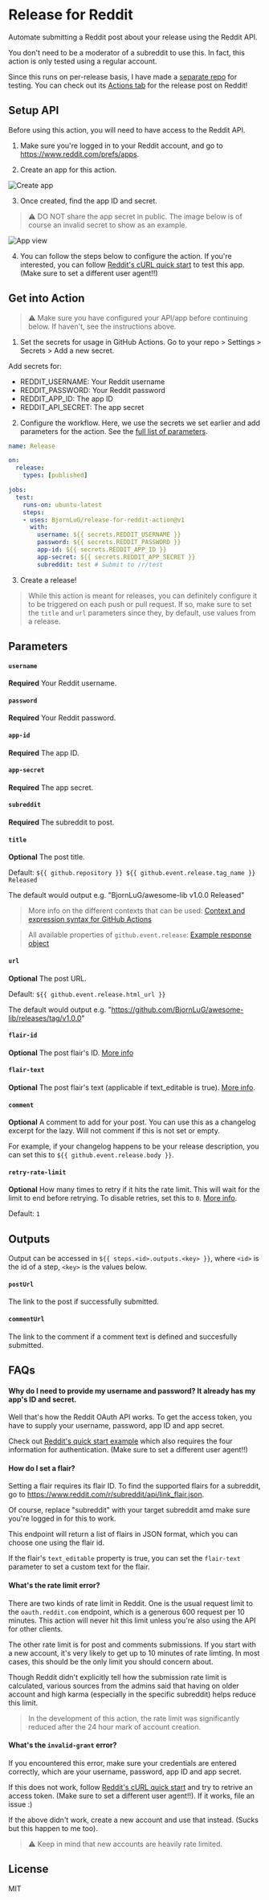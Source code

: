 # Release for Reddit

Automate submitting a Reddit post about your release using the Reddit API.

You don't need to be a moderator of a subreddit to use this. In fact, this
action is only tested using a regular account.

Since this runs on per-release basis, I have made a [separate repo](https://github.com/BjornLuG/release-for-reddit-action-test/)
for testing. You can check out its [Actions tab](https://github.com/BjornLuG/release-for-reddit-action-test/actions)
for the release post on Reddit!

## Setup API

Before using this action, you will need to have access to the Reddit API.

1. Make sure you're logged in to your Reddit account, and go to https://www.reddit.com/prefs/apps.

2. Create an app for this action.

![Create app](./.github/images/create-app.png)

3. Once created, find the app ID and secret.

> ⚠️ DO NOT share the app secret in public. The image below is of course an
invalid secret to show as an example.

![App view](./.github/images/app-view.png)

4. You can follow the steps below to configure the action. If you're interested,
you can follow [Reddit's cURL quick start](https://github.com/reddit-archive/reddit/wiki/OAuth2-Quick-Start-Example)
to test this app.  (Make sure to set a different user agent!!)

## Get into Action

> ⚠️ Make sure you have configured your API/app before continuing below. If
haven't, see the instructions above.

1. Set the secrets for usage in GitHub Actions. Go to your repo > Settings >
Secrets > Add a new secret.

Add secrets for:

- REDDIT_USERNAME: Your Reddit username
- REDDIT_PASSWORD: Your Reddit password
- REDDIT_APP_ID: The app ID
- REDDIT_API_SECRET: The app secret

2. Configure the workflow. Here, we use the secrets we set earlier and add
parameters for the action. See the [full list of parameters](#parameters).

```yml
name: Release

on:
  release:
    types: [published]

jobs:
  test:
    runs-on: ubuntu-latest
    steps:
    - uses: BjornLuG/release-for-reddit-action@v1
      with:
        username: ${{ secrets.REDDIT_USERNAME }}
        password: ${{ secrets.REDDIT_PASSWORD }}
        app-id: ${{ secrets.REDDIT_APP_ID }}
        app-secret: ${{ secrets.REDDIT_APP_SECRET }}
        subreddit: test # Submit to /r/test
```

3. Create a release!

> While this action is meant for releases, you can definitely configure it to be
triggered on each push or pull request. If so, make sure to set the `title` and
`url` parameters since they, by default, use values from a release.

## Parameters

#### `username`

**Required** Your Reddit username.

#### `password`

**Required** Your Reddit password.

#### `app-id`

**Required** The app ID.

#### `app-secret`

**Required** The app secret.

#### `subreddit`

**Required** The subreddit to post.

#### `title`

**Optional** The post title.

Default: `${{ github.repository }} ${{ github.event.release.tag_name }} Released`

The default would output e.g. "BjornLuG/awesome-lib v1.0.0 Released"

> More info on the different contexts that can be used:
[Context and expression syntax for GitHub Actions](https://help.github.com/en/actions/reference/context-and-expression-syntax-for-github-actions)

> All available properties of `github.event.release`:
[Example response object](https://developer.github.com/v3/repos/releases/#get-a-single-release)

#### `url`

**Optional** The post URL.

Default: `${{ github.event.release.html_url }}`

The default would output e.g. "https://github.com/BjornLuG/awesome-lib/releases/tag/v1.0.0"

#### `flair-id`

**Optional** The post flair's ID. [More info](#how-do-i-set-a-flair)

#### `flair-text`

**Optional** The post flair's text  (applicable if text_editable is true).
[More info](#how-do-i-set-a-flair).

#### `comment`

**Optional** A comment to add for your post. You can use this as a changelog
excerpt for the lazy. Will not comment if this is not set or empty.

For example, if your changelog happens to be your release description, you can
set this to `${{ github.event.release.body }}`.

#### `retry-rate-limit`

**Optional** How many times to retry if it hits the rate limit. This will wait
for the limit to end before retrying. To disable retries, set this to `0`.
[More info](#whats-the-rate-limit-error).

Default: `1`

## Outputs

Output can be accessed in `${{ steps.<id>.outputs.<key> }}`, where `<id>` is the
id of a step, `<key>` is the values below.

#### `postUrl`

The link to the post if successfully submitted.

#### `commentUrl`

The link to the comment if a comment text is defined and succesfully submitted.

## FAQs

#### Why do I need to provide my username and password? It already has my app's ID and secret.

Well that's how the Reddit OAuth API works. To get the access token, you have
to supply your username, password, app ID and app secret.

Check out [Reddit's quick start example](https://github.com/reddit-archive/reddit/wiki/OAuth2-Quick-Start-Example)
which also requires the four information for authentication. (Make sure to set
a different user agent!!)

#### How do I set a flair?

Setting a flair requires its flair ID. To find the supported flairs for a
subreddit, go to https://www.reddit.com/r/subreddit/api/link_flair.json.

Of course, replace "subreddit" with your target subreddit amd make sure
you're logged in for this to work.

This endpoint will return a list of flairs in JSON format, which you can choose
one using the flair id.

If the flair's `text_editable` property is true, you can set the `flair-text`
parameter to set a custom text for the flair.

#### What's the rate limit error?

There are two kinds of rate limit in Reddit. One is the usual request limit to
the `oauth.reddit.com` endpoint, which is a generous 600 request per 10 minutes.
This action will never hit this limit unless you're also using the API for other
clients.

The other rate limit is for post and comments submissions. If you start with a
new account, it's very likely to get up to 10 minutes of rate limting. In most
cases, this should be the only limit you should concern about.

Though Reddit didn't explicitly tell how the submission rate limit is calculated,
various sources from the admins said that having on older account and high
karma (especially in the specific subreddit) helps reduce this limit.

> In the development of this action, the rate limit was significantly reduced
after the 24 hour mark of account creation.

#### What's the `invalid-grant` error?

If you encountered this error, make sure your credentials are entered correctly,
which are your username, password, app ID and app secret.

If this does not work, follow [Reddit's cURL quick start](https://github.com/reddit-archive/reddit/wiki/OAuth2-Quick-Start-Example) and try to retrive an access token. (Make sure
to set a different user agent!!). If it works, file an issue :)

If the above didn't work, create a new account and use that instead. (Sucks but
this happen to me too).

> ⚠️ Keep in mind that new accounts are heavily rate limited.

## License

MIT
